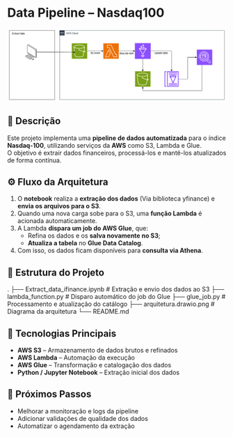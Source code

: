 # Data Pipeline – Nasdaq100

![Arquitetura da Solução](arquitetura.drawio.png)

## 📘 Descrição

Este projeto implementa uma **pipeline de dados automatizada** para o índice **Nasdaq-100**, utilizando serviços da **AWS** como S3, Lambda e Glue.  
O objetivo é extrair dados financeiros, processá-los e mantê-los atualizados de forma contínua.

## ⚙️ Fluxo da Arquitetura

1. O **notebook** realiza a **extração dos dados** (Via biblioteca yfinance) e **envia os arquivos para o S3**.  
2. Quando uma nova carga sobe para o S3, uma **função Lambda** é acionada automaticamente.  
3. A Lambda **dispara um job do AWS Glue**, que:
   - Refina os dados e os **salva novamente no S3**;  
   - **Atualiza a tabela** no **Glue Data Catalog**.  
4. Com isso, os dados ficam disponíveis para **consulta via Athena**.

## 🧱 Estrutura do Projeto

.
├── Extract_data_ifinance.ipynb # Extração e envio dos dados ao S3
├── lambda_function.py # Disparo automático do job do Glue
├── glue_job.py # Processamento e atualização do catálogo
├── arquitetura.drawio.png # Diagrama da arquitetura
└── README.md

## 🧰 Tecnologias Principais

- **AWS S3** – Armazenamento de dados brutos e refinados  
- **AWS Lambda** – Automação da execução  
- **AWS Glue** – Transformação e catalogação dos dados  
- **Python / Jupyter Notebook** – Extração inicial dos dados  

## 🚀 Próximos Passos

- Melhorar a monitoração e logs da pipeline  
- Adicionar validações de qualidade dos dados  
- Automatizar o agendamento da extração  